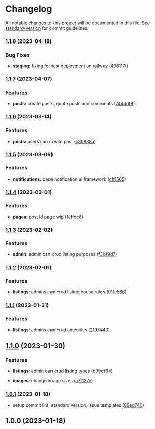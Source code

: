 # Changelog

All notable changes to this project will be documented in this file. See [standard-version](https://github.com/conventional-changelog/standard-version) for commit guidelines.

### [1.1.8](https://github.com/Bankole2000/cp-frontend/compare/v1.1.7...v1.1.8) (2023-04-18)


### Bug Fixes

* **staging:** fixing for test deployment on railway ([496117f](https://github.com/Bankole2000/cp-frontend/commits/496117f90e4522fb4c51de93c608640ce3317e52))

### [1.1.7](https://github.com/Bankole2000/cp-frontend/compare/v1.1.6...v1.1.7) (2023-04-07)


### Features

* **posts:** create posts, quote posts and comments ([744ddf8](https://github.com/Bankole2000/cp-frontend/commits/744ddf86f5383ffc02fab5d346584ff71fe42dae))

### [1.1.6](https://github.com/Bankole2000/cp-frontend/compare/v1.1.5...v1.1.6) (2023-03-14)


### Features

* **posts:** users can create post ([c30838a](https://github.com/Bankole2000/cp-frontend/commits/c30838a99aa222d92181e994023abacecdebc87a))

### [1.1.5](https://github.com/Bankole2000/cp-frontend/compare/v1.1.4...v1.1.5) (2023-03-06)


### Features

* **notifications:** base notification ui framework ([cff1565](https://github.com/Bankole2000/cp-frontend/commits/cff1565785df7a585ad7eded0228c0d4c28b2871))

### [1.1.4](https://github.com/Bankole2000/cp-frontend/compare/v1.1.3...v1.1.4) (2023-03-01)


### Features

* **pages:** post Id page wip ([1effdc6](https://github.com/Bankole2000/cp-frontend/commits/1effdc686a3c44bc3c78e8ef3d1007ad60fc1d9d))

### [1.1.3](https://github.com/Bankole2000/cp-frontend/compare/v1.1.2...v1.1.3) (2023-02-02)


### Features

* **admin:** admin can crud listing purposes ([f3bf9d7](https://github.com/Bankole2000/cp-frontend/commits/f3bf9d7bfe04efb2e864af2c03c311df720aea6b))

### [1.1.2](https://github.com/Bankole2000/cp-frontend/compare/v1.1.1...v1.1.2) (2023-02-01)


### Features

* **listings:** admins can crud listing house rules ([911e586](https://github.com/Bankole2000/cp-frontend/commits/911e5862cd131ec179b48d76034bf67c5f6f98b5))

### [1.1.1](https://github.com/Bankole2000/cp-frontend/compare/v1.1.0...v1.1.1) (2023-01-31)


### Features

* **listings:** admins can crud amenities ([2197443](https://github.com/Bankole2000/cp-frontend/commits/219744378482c27a84db7c2b441971212aa5b2bc))

## [1.1.0](https://github.com/Bankole2000/cp-frontend/compare/v1.0.1...v1.1.0) (2023-01-30)


### Features

* **listings:** admin can crud listing types ([b99ef64](https://github.com/Bankole2000/cp-frontend/commits/b99ef6456a5080d5e790a3c83e2ff8ff1a36968b))


* **images:** change image sizes ([a7f127e](https://github.com/Bankole2000/cp-frontend/commits/a7f127e22ec3eaf13edc6ae7defd4573a5251714))

### [1.0.1](https://github.com/Bankole2000/cp-frontend/compare/v1.0.0...v1.0.1) (2023-01-18)


* setup commit lint, standard version, issue templates ([89ed740](https://github.com/Bankole2000/cp-frontend/commits/89ed7405b81b2bb1d1d97a70a0f5876748a45925))

## 1.0.0 (2023-01-18)
